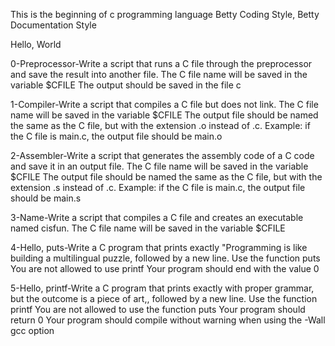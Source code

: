 This is the beginning of c programming language
Betty Coding Style, Betty Documentation Style
            
Hello, World

0-Preprocessor-Write a script that runs a C file through the preprocessor and save the result into another file.
         The C file name will be saved in the variable $CFILE
          The output should be saved in the file c

1-Compiler-Write a script that compiles a C file but does not link.
           The C file name will be saved in the variable $CFILE
           The output file should be named the same as the C file, but with the extension .o instead of .c.
            Example: if the C file is main.c, the output file should be main.o

2-Assembler-Write a script that generates the assembly code of a C code and save it in an output file.
            The C file name will be saved in the variable $CFILE
            The output file should be named the same as the C file, but with the extension .s instead of .c.
            Example: if the C file is main.c, the output file should be main.s

3-Name-Write a script that compiles a C file and creates an executable named cisfun.
                 The C file name will be saved in the variable $CFILE

4-Hello, puts-Write a C program that prints exactly "Programming is like building a multilingual puzzle, followed by a new line.
                 Use the function puts
                 You are not allowed to use printf
                 Your program should end with the value 0

5-Hello, printf-Write a C program that prints exactly with proper grammar, but the outcome is a piece of art,, followed by a new line.
                Use the function printf
                You are not allowed to use the function puts
                Your program should return 0
                Your program should compile without warning when using the -Wall gcc option
